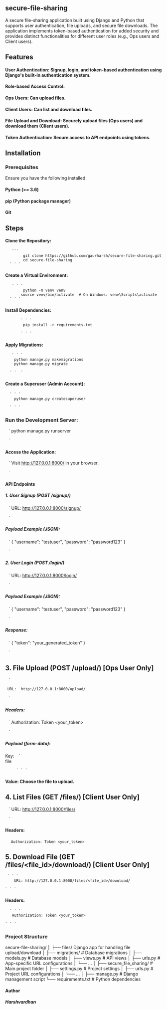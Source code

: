 ## secure-file-sharing
A secure file-sharing application built using Django and Python that supports user authentication, file uploads, and secure file downloads. The application implements token-based authentication for added security and provides distinct functionalities for different user roles (e.g., Ops users and Client users).

## Features
#### User Authentication: Signup, login, and token-based authentication using Django's built-in authentication system.
#### Role-based Access Control:
#### Ops Users: Can upload files.
#### Client Users: Can list and download files.
#### File Upload and Download: Securely upload files (Ops users) and download them (Client users).
#### Token Authentication: Secure access to API endpoints using tokens.


## Installation
###  Prerequisites
 Ensure you have the following installed:

#### Python (>= 3.6)
#### pip (Python package manager)
#### Git

## Steps
 #### Clone the Repository:
       ``` 
            git clone https://github.com/gaurharsh/secure-file-sharing.git
            cd secure-file-sharing
      ` ` ` 

 #### Create a Virtual Environment:
       ` ` `
            python -m venv venv
           source venv/bin/activate  # On Windows: venv\Scripts\activate
      ` ` `

#### Install Dependencies:
           ` ` ` 
            pip install -r requirements.txt
            
           ` ` `
             

 ####  Apply Migrations:
       ` ` ` 
        python manage.py makemigrations
        python manage.py migrate
       
      ` `  `

#### Create a Superuser (Admin Account):
      ` ` `
        python manage.py createsuperuser
        
      ` ` ` 

### Run the Development Server:
 
   ` ` ` 
       python manage.py runserver
       
   ` ` ` 

####   Access the Application:

  ` ` ` 
      Visit http://127.0.0.1:8000/ in your browser.
     
   ` ` ` 


 #### API Endpoints

 ##### 1. User Signup (POST /signup/)
   ` ` ` 
    URL:  http://127.0.0.1:8000/signup/ 
    
   ` ` ` 
 

#####  Payload Example (JSON):

` ` ` 
   {
  "username": "testuser",
  "password": "password123"
   }
   
` ` ` 

##### 2. User Login (POST /login/)
 ` ` ` 
   URL:  http://127.0.0.1:8000/login/
   
 ` ` `


##### Payload Example (JSON):
` ` `
{
  "username": "testuser",
  "password": "password123"
}

 ` ` `

 ##### Response:
 ` ` `
  {
  "token": "your_generated_token"
 }

 ` ` ` 

## 3. File Upload (POST /upload/) [Ops User Only]

   ` ` ` 
 
     URL:  http://127.0.0.1:8000/upload/ 
 
   ` ` ` 

##### Headers:

 ` ` ` 
      Authorization: Token <your_token>
  
 ` ` ` 

##### Payload (form-data):

Key:    ` ` `  
              file 
    
         ` ` ` 

#### Value: Choose the file to upload.

## 4. List Files (GET /files/) [Client User Only]

   ` ` ` 
      URL: http://127.0.0.1:8000/files/ 
  
   ` ` ` 

#### Headers:

` ` ` 
     Authorization: Token <your_token>
` ` ` 

## 5. Download File (GET /files/<file_id>/download/) [Client User Only]
     ` ` ` 
        URL: http://127.0.0.1:8000/files/<file_id>/download/
       
    ` ` `

#### Headers:

      ` ` `
       Authorization: Token <your_token>
       
    ` ` `

###  Project Structure

  secure-file-sharing/
│
├── files/                   Django app for handling file upload/download
│   ├── migrations/          # Database migrations
│   ├── models.py            # Database models
│   ├── views.py             # API views
│   ├── urls.py              # App-specific URL configurations
│   └── ...
│
├── secure_file_sharing/     # Main project folder
│   ├── settings.py          # Project settings
│   ├── urls.py              # Project URL configurations
│   └── ...
│
├── manage.py                # Django management script
 └── requirements.txt        # Python dependencies





#### Author
 ##### Harshvardhan 
